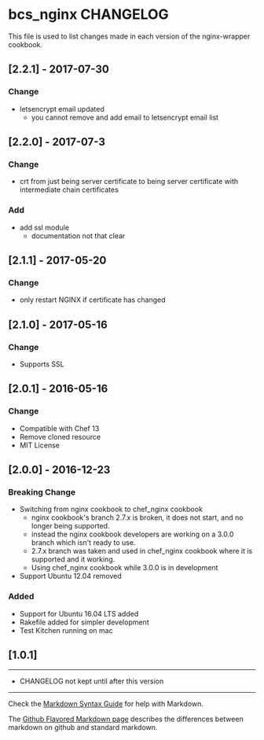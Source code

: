 bcs_nginx CHANGELOG
=======================

This file is used to list changes made in each version of the nginx-wrapper cookbook.

## [2.2.1] - 2017-07-30
### Change
 - letsencrypt email updated
   - you cannot remove and add email to letsencrypt email list

## [2.2.0] - 2017-07-3
### Change
  - crt from just being server certificate to being server certificate with
    intermediate chain certificates

### Add
  - add ssl module
    - documentation not that clear

## [2.1.1] - 2017-05-20
### Change
  - only restart NGINX if certificate has changed

## [2.1.0] - 2017-05-16
### Change
  - Supports SSL

## [2.0.1] - 2016-05-16
### Change
  - Compatible with Chef 13
  - Remove cloned resource
  - MIT License

## [2.0.0] - 2016-12-23
### Breaking Change
  - Switching from nginx cookbook to chef_nginx cookbook
    - nginx cookbook's branch 2.7.x is broken, it does not start,  and no longer being supported.
    - instead the nginx cookbook developers are working on a 3.0.0 branch which isn't ready to use.
    - 2.7.x branch was taken and used in chef_nginx cookbook where it is supported and it working.
    - Using chef_nginx cookbook while 3.0.0 is in development
  - Support Ubuntu 12.04 removed

### Added
  - Support for Ubuntu 16.04 LTS added
  - Rakefile added for simpler development
  - Test Kitchen running on mac

## [1.0.1]
-----
- CHANGELOG not kept until after this version

- - -
Check the [Markdown Syntax Guide](http://daringfireball.net/projects/markdown/syntax) for help with Markdown.

The [Github Flavored Markdown page](http://github.github.com/github-flavored-markdown/) describes the differences between markdown on github and standard markdown.
